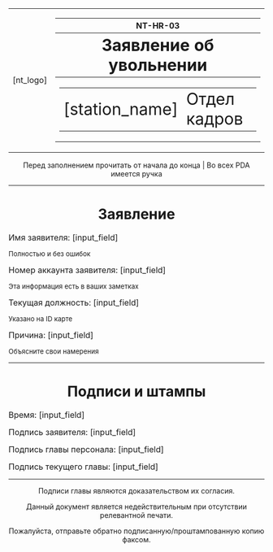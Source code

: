 <table>
<td>[nt_logo]</td>
<td><table>
<tr><th>NT-HR-03</th></tr>
<tr><th><font size="6">Заявление об увольнении</font></th></tr>
<tr><th><table><td><font size="6">[station_name]</font></td>
<td><font size="6">Отдел кадров</font></td></table></th></tr></table></td></table>
<p><center>Перед заполнением прочитать от начала до конца | Во всех PDA имеется ручка</center></p>
<hr></hr>
<h1><center>Заявление</center></h1>
<p><font size="3">Имя заявителя: [input_field]</font></p>
<p><font size="2">Полностью и без ошибок</font></p>
<p><font size="3">Номер аккаунта заявителя: [input_field]</font></p>
<p><font size="2">Эта информация есть в ваших заметках</font></p>
<p><font size="3">Текущая должность: [input_field]</font></p>
<p><font size="2">Указано на ID карте</font></p>
<p><font size="3">Причина: [input_field]</font></p>
<p><font size="2">Объясните свои намерения</font></p>
<hr></hr>
<h1><center>Подписи и штампы</center></h1>
<p><font size="3">Время: [input_field]</font></p>
<p><font size="3">Подпись заявителя: [input_field]</font></p>
<p><font size="3">Подпись главы персонала: [input_field]</font></p>
<p><font size="3">Подпись текущего главы: [input_field]</font></p>
<hr></hr>
<center>
<p>Подписи главы являются доказательством их согласия.</p>
<p>Данный документ является недействительным при отсутствии релевантной печати.</p>
<p>Пожалуйста, отправьте обратно подписанную/проштампованную копию факсом.</p>
</center>
</body>
